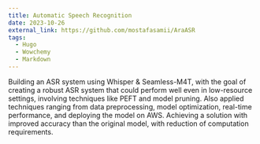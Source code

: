 ```yaml
---
title: Automatic Speech Recognition
date: 2023-10-26
external_link: https://github.com/mostafasamii/AraASR
tags:
  - Hugo
  - Wowchemy
  - Markdown
---
```


Building an ASR system using Whisper & Seamless-M4T, with the goal of creating a robust ASR system that could perform well even in low-resource settings, involving techniques like PEFT and model pruning. Also applied techniques ranging from data preprocessing, model optimization, real-time performance, and deploying the model on AWS. Achieving a solution with improved accuracy than the original model,  with reduction of computation requirements.

<!--more-->
